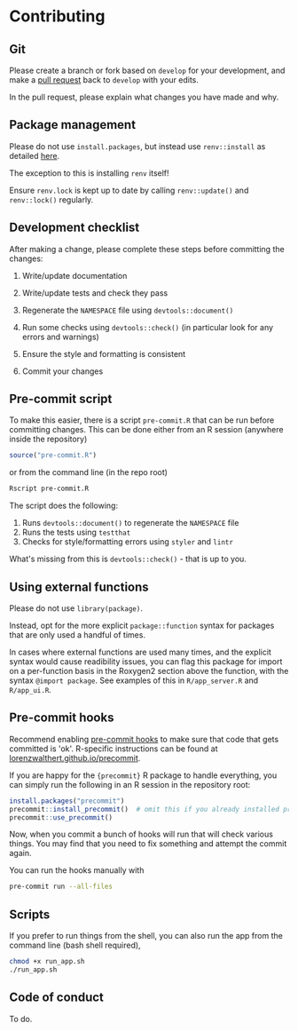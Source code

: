 # Contributing

## Git

Please create a branch or fork based on `develop` for your development, and make a [pull request](https://docs.github.com/en/pull-requests/collaborating-with-pull-requests/proposing-changes-to-your-work-with-pull-requests/creating-a-pull-request) back to `develop` with your edits.

In the pull request, please explain what changes you have made and why.


## Package management

Please do not use `install.packages`, but instead use `renv::install` as detailed [here](https://rstudio.github.io/renv/index.html).

The exception to this is installing `renv` itself!

Ensure `renv.lock` is kept up to date by calling `renv::update()` and `renv::lock()` regularly.


## Development checklist

After making a change, please complete these steps before committing the changes:

1. Write/update documentation

2. Write/update tests and check they pass

3. Regenerate the `NAMESPACE` file using `devtools::document()`

4. Run some checks using `devtools::check()` (in particular look for any errors and warnings)

5. Ensure the style and formatting is consistent

6. Commit your changes


## Pre-commit script

To make this easier, there is a script `pre-commit.R` that can be run before committing changes.
This can be done either from an R session (anywhere inside the repository)

```R
source("pre-commit.R")
```

or from the command line (in the repo root)

```sh
Rscript pre-commit.R
```

The script does the following:

1. Runs `devtools::document()` to regenerate the `NAMESPACE` file
2. Runs the tests using `testthat`
3. Checks for style/formatting errors using `styler` and `lintr`

What's missing from this is `devtools::check()` - that is up to you.


## Using external functions

Please do not use `library(package)`.

Instead, opt for the more explicit `package::function` syntax for packages that are only used a handful of times.

In cases where external functions are used many times, and the explicit syntax would cause readibility issues, you can flag this package for import on a per-function basis in the Roxygen2 section above the function, with the syntax `@import package`. 
See examples of this in `R/app_server.R` and `R/app_ui.R`.


## Pre-commit hooks

Recommend enabling [pre-commit hooks](https://pre-commit.com/) to make sure that code that gets committed is 'ok'.
R-specific instructions can be found at [lorenzwalthert.github.io/precommit](https://lorenzwalthert.github.io/precommit/articles/precommit.html).

If you are happy for the `{precommit}` R package to handle everything, you can simply run the following in an R session in the repository root:

```R
install.packages("precommit")
precommit::install_precommit()  # omit this if you already installed pre-commit
precommit::use_precommit()
```

Now, when you commit a bunch of hooks will run that will check various things.
You may find that you need to fix something and attempt the commit again.

You can run the hooks manually with

```sh
pre-commit run --all-files
```


## Scripts

If you prefer to run things from the shell, you can also run the app from the command line (bash shell required),

```sh
chmod +x run_app.sh
./run_app.sh
```


## Code of conduct

To do.
